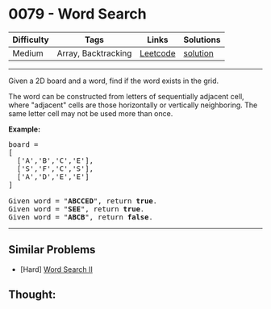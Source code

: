 # 0079 - Word Search

Difficulty  | Tags | Links | Solutions
----------- | ---- | ----- | -----
Medium | Array, Backtracking | [Leetcode](https://leetcode.com/problems/word-search) | [solution](https://leetcode.com/problems/word-search/solution/)


-----------

<p>Given a 2D board and a word, find if the word exists in the grid.</p>

<p>The word can be constructed from letters of sequentially adjacent cell, where &quot;adjacent&quot; cells are those horizontally or vertically neighboring. The same letter cell may not be used more than once.</p>

<p><strong>Example:</strong></p>

<pre>
board =
[
  [&#39;A&#39;,&#39;B&#39;,&#39;C&#39;,&#39;E&#39;],
  [&#39;S&#39;,&#39;F&#39;,&#39;C&#39;,&#39;S&#39;],
  [&#39;A&#39;,&#39;D&#39;,&#39;E&#39;,&#39;E&#39;]
]

Given word = &quot;<strong>ABCCED</strong>&quot;, return <strong>true</strong>.
Given word = &quot;<strong>SEE</strong>&quot;, return <strong>true</strong>.
Given word = &quot;<strong>ABCB</strong>&quot;, return <strong>false</strong>.
</pre>


-----------


## Similar Problems

- [Hard] [Word Search II](word-search-ii)




## Thought:
